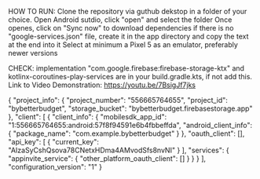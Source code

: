 HOW TO RUN:
Clone the repository via guthub dekstop in a folder of your choice.
Open Android sutdio, click "open" and select the folder
Once openes, click on "Sync now" to download dependencies
if there is no "google-services.json" file, create it  in the app directory and copy the text at the end into it
Select at minimum a Pixel 5 as an emulator, preferably newer versions

CHECK: 
implementation "com.google.firebase:firebase-storage-ktx" and kotlinx-coroutines-play-services are in your build.gradle.kts, if not add this.
Link to Video Demonstration:
https://youtu.be/7BsigJf7jks

{
  "project_info": {
    "project_number": "556665764655",
    "project_id": "bybetterbudget",
    "storage_bucket": "bybetterbudget.firebasestorage.app"
  },
  "client": [
    {
      "client_info": {
        "mobilesdk_app_id": "1:556665764655:android:57f8f94591e6b4fbbeffda",
        "android_client_info": {
          "package_name": "com.example.bybetterbudget"
        }
      },
      "oauth_client": [],
      "api_key": [
        {
          "current_key": "AIzaSyCshQsova78CNetxHDma4AMvodSfs8nvNI"
        }
      ],
      "services": {
        "appinvite_service": {
          "other_platform_oauth_client": []
        }
      }
    }
  ],
  "configuration_version": "1"
}
